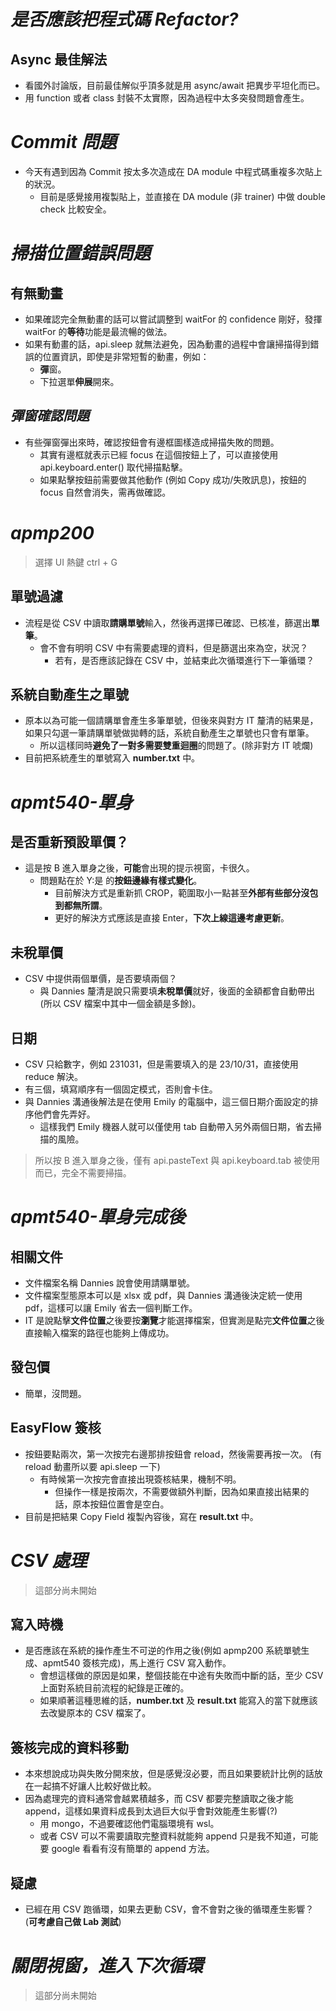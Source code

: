 # **_是否應該把程式碼 Refactor?_**

## **Async 最佳解法**

- 看國外討論版，目前最佳解似乎頂多就是用 async/await 把異步平坦化而已。
- 用 function 或者 class 封裝不太實際，因為過程中太多突發問題會產生。

# **_Commit 問題_**

- 今天有遇到因為 Commit 按太多次造成在 DA module 中程式碼重複多次貼上的狀況。
  - 目前是感覺接用複製貼上，並直接在 DA module (非 trainer) 中做 double check 比較安全。

# **_掃描位置錯誤問題_**

## **有無動畫**

- 如果確認完全無動畫的話可以嘗試調整到 waitFor 的 confidence 剛好，發揮 waitFor 的**等待**功能是最流暢的做法。
- 如果有動畫的話，api.sleep 就無法避免，因為動畫的過程中會讓掃描得到錯誤的位置資訊，即使是非常短暫的動畫，例如：
  - **彈**窗。
  - 下拉選單**伸展**開來。

## **_彈窗確認問題_**

- 有些彈窗彈出來時，確認按鈕會有邊框圖樣造成掃描失敗的問題。
  - 其實有邊框就表示已經 focus 在這個按鈕上了，可以直接使用 api.keyboard.enter() 取代掃描點擊。
  - 如果點擊按鈕前需要做其他動作 (例如 Copy 成功/失敗訊息)，按鈕的 focus 自然會消失，需再做確認。

# **_apmp200_**

> 選擇 UI 熱鍵 ctrl + G

## **單號過濾**

- 流程是從 CSV 中讀取**請購單號**輸入，然後再選擇已確認、已核准，篩選出**單筆**。
  - 會不會有明明 CSV 中有需要處理的資料，但是篩選出來為空，狀況？
    - 若有，是否應該記錄在 CSV 中，並結束此次循環進行下一筆循環？

## **系統自動產生之單號**

- 原本以為可能一個請購單會產生多筆單號，但後來與對方 IT 釐清的結果是，如果只勾選一筆請購單號做拋轉的話，系統自動產生之單號也只會有單筆。
  - 所以這樣同時**避免了一對多需要雙重迴圈**的問題了。(除非對方 IT 唬爛)
- 目前把系統產生的單號寫入 **number.txt** 中。

# **_apmt540-單身_**

## **是否重新預設單價？**

- 這是按 B 進入單身之後，**可能**會出現的提示視窗，卡很久。
  - 問題點在於 Y:是 的**按鈕邊緣有樣式變化**。
    - 目前解決方式是重新抓 CROP，範圍取小一點甚至**外部有些部分沒包到都無所謂**。
    - 更好的解決方式應該是直接 Enter，**下次上線這邊考慮更新**。

## **未稅單價**

- CSV 中提供兩個單價，是否要填兩個？
  - 與 Dannies 釐清是說只需要填**未稅單價**就好，後面的金額都會自動帶出 (所以 CSV 檔案中其中一個金額是多餘)。

## **日期**

- CSV 只給數字，例如 231031，但是需要填入的是 23/10/31，直接使用 reduce 解決。
- 有三個，填寫順序有一個固定模式，否則會卡住。
- 與 Dannies 溝通後解法是在使用 Emily 的電腦中，這三個日期介面設定的排序他們會先弄好。
  - 這樣我們 Emily 機器人就可以僅使用 tab 自動帶入另外兩個日期，省去掃描的風險。

> 所以按 B 進入單身之後，僅有 api.pasteText 與 api.keyboard.tab 被使用而已，完全不需要掃描。

# **_apmt540-單身完成後_**

## **相關文件**

- 文件檔案名稱 Dannies 說會使用請購單號。
- 文件檔案型態原本可以是 xlsx 或 pdf，與 Dannies 溝通後決定統一使用 pdf，這樣可以讓 Emily 省去一個判斷工作。
- IT 是說點擊**文件位置**之後要按**瀏覽**才能選擇檔案，但實測是點完**文件位置**之後直接輸入檔案的路徑也能夠上傳成功。

## **發包價**

- 簡單，沒問題。

## **EasyFlow 簽核**

- 按鈕要點兩次，第一次按完右邊那排按鈕會 reload，然後需要再按一次。 (有 reload 動畫所以要 api.sleep 一下)
  - 有時候第一次按完會直接出現簽核結果，機制不明。
    - 但操作一樣是按兩次，不需要做額外判斷，因為如果直接出結果的話，原本按鈕位置會是空白。
- 目前是把結果 Copy Field 複製內容後，寫在 **result.txt** 中。

# **_CSV 處理_**

> 這部分尚未開始

## **寫入時機**

- 是否應該在系統的操作產生不可逆的作用之後(例如 apmp200 系統單號生成、apmt540 簽核完成)，馬上進行 CSV 寫入動作。
  - 會想這樣做的原因是如果，整個技能在中途有失敗而中斷的話，至少 CSV 上面對系統目前流程的紀錄是正確的。
  - 如果順著這種思維的話，**number.txt** 及 **result.txt** 能寫入的當下就應該去改變原本的 CSV 檔案了。

## **簽核完成的資料移動**

- 本來想說成功與失敗分開來放，但是感覺沒必要，而且如果要統計比例的話放在一起搞不好讓人比較好做比較。
- 因為處理完的資料通常會越累積越多，而 CSV 都要完整讀取之後才能 append，這樣如果資料成長到太過巨大似乎會對效能產生影響(?)
  - 用 mongo，不過要確認他們電腦環境有 wsl。
  - 或者 CSV 可以不需要讀取完整資料就能夠 append 只是我不知道，可能要 google 看看有沒有簡單的 append 方法。

## **疑慮**

- 已經在用 CSV 跑循環，如果去更動 CSV，會不會對之後的循環產生影響？(**可考慮自己做 Lab 測試**)

# **_關閉視窗，進入下次循環_**

> 這部分尚未開始

